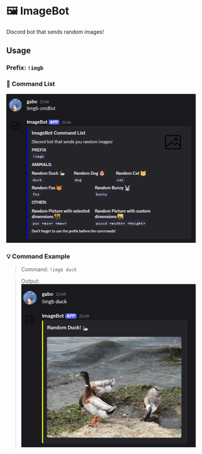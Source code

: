 # 🖼️ ImageBot 

Discord bot that sends random images!

## Usage

### Prefix: `!imgb`

### 🤖 Command List

![CmdList](img/cmdlist.png)

### 💡 Command Example

> Command: `!imgb duck`

> Output:
![DuckExample](img/duckExample.png)


